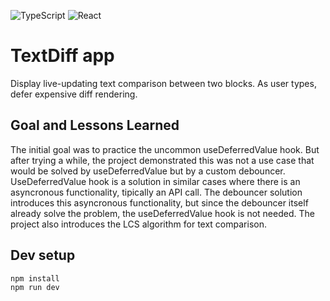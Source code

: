 ![TypeScript](https://img.shields.io/badge/TypeScript-3178C6?style=for-the-badge&logo=typescript&logoColor=white)
![React](https://img.shields.io/badge/React-20232A?style=for-the-badge&logo=react&logoColor=61DAFB)

# TextDiff app

Display live-updating text comparison between two blocks. As user types, defer expensive diff rendering.

## Goal and Lessons Learned

The initial goal was to practice the uncommon useDeferredValue hook. But after trying a while, the project demonstrated this was not a use case that would be solved by useDeferredValue but by a custom debouncer.
UseDeferredValue hook is a solution in similar cases where there is an asyncronous functionality, tipically an API call.
The debouncer solution introduces this asyncronous functionality, but since the debouncer itself already solve the problem, the useDeferredValue hook is not needed.
The project also introduces the LCS algorithm for text comparison.

## Dev setup

```
npm install
npm run dev
```
